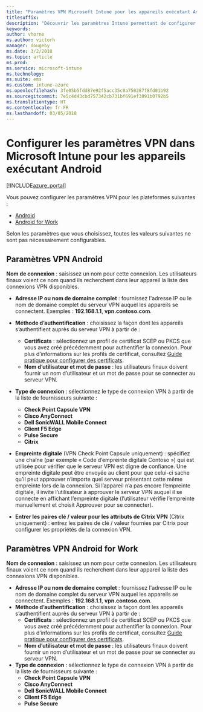 ```yaml
---
title: "Paramètres VPN Microsoft Intune pour les appareils exécutant Android"
titlesuffix: 
description: "Découvrir les paramètres Intune permettant de configurer des connexions VPN sur les appareils exécutant Android"
keywords: 
author: vhorne
ms.author: victorh
manager: dougeby
ms.date: 3/2/2018
ms.topic: article
ms.prod: 
ms.service: microsoft-intune
ms.technology: 
ms.suite: ems
ms.custom: intune-azure
ms.openlocfilehash: 3fe05b5fdd87e92f5acc35c0a750287f8fd01b92
ms.sourcegitcommit: 7e5c4d43cbd757342cb731bf691ef3891b0792b5
ms.translationtype: HT
ms.contentlocale: fr-FR
ms.lasthandoff: 03/05/2018
---
```

# <a name="configure-vpn-settings-in-microsoft-intune-for-devices-running-android"></a>Configurer les paramètres VPN dans Microsoft Intune pour les appareils exécutant Android 

[!INCLUDE[azure_portal](./includes/azure_portal.md)]

Vous pouvez configurer les paramètres VPN pour les plateformes suivantes :

- [Android](#android-vpn-settings)
- [Android for Work](#android-for-work-vpn-settings)

Selon les paramètres que vous choisissez, toutes les valeurs suivantes ne sont pas nécessairement configurables.

## <a name="android-vpn-settings"></a>Paramètres VPN Android
**Nom de connexion** : saisissez un nom pour cette connexion. Les utilisateurs finaux voient ce nom quand ils recherchent dans leur appareil la liste des connexions VPN disponibles.
- **Adresse IP ou nom de domaine complet** : fournissez l'adresse IP ou le nom de domaine complet du serveur VPN auquel les appareils se connectent. Exemples : **192.168.1.1**, **vpn.contoso.com**.
- **Méthode d’authentification** : choisissez la façon dont les appareils s’authentifient auprès du serveur VPN à partir de :
    - **Certificats** : sélectionnez un profil de certificat SCEP ou PKCS que vous avez créé précédemment pour authentifier la connexion. Pour plus d’informations sur les profils de certificat, consultez [Guide pratique pour configurer des certificats](certificates-configure.md).
    - **Nom d’utilisateur et mot de passe** : les utilisateurs finaux doivent fournir un nom d’utilisateur et un mot de passe pour se connecter au serveur VPN.
- **Type de connexion** : sélectionnez le type de connexion VPN à partir de la liste de fournisseurs suivante :
    - **Check Point Capsule VPN**
    - **Cisco AnyConnect**
    - **Dell SonicWALL Mobile Connect**
    - **Client F5 Edge**
    - **Pulse Secure**
    - **Citrix**

- **Empreinte digitale** (VPN Check Point Capsule uniquement) : spécifiez une chaîne (par exemple « Code d’empreinte digitale Contoso ») qui est utilisée pour vérifier que le serveur VPN est digne de confiance. Une empreinte digitale peut être envoyée au client pour que celui-ci sache qu’il peut approuver n’importe quel serveur présentant cette même empreinte lors de la connexion. Si l’appareil n’a pas encore l’empreinte digitale, il invite l’utilisateur à approuver le serveur VPN auquel il se connecte en affichant l’empreinte digitale (l’utilisateur vérifie l’empreinte manuellement et choisit Approuver pour se connecter).
- **Entrer les paires clé / valeur pour les attributs de Citrix VPN** (Citrix uniquement) : entrez les paires de clé / valeur fournies par Citrix pour configurer les propriétés de la connexion VPN.

## <a name="android-for-work-vpn-settings"></a>Paramètres VPN Android for Work

**Nom de connexion** : saisissez un nom pour cette connexion. Les utilisateurs finaux voient ce nom quand ils recherchent dans leur appareil la liste des connexions VPN disponibles.
- **Adresse IP ou nom de domaine complet** : fournissez l'adresse IP ou le nom de domaine complet du serveur VPN auquel les appareils se connectent. Exemples : **192.168.1.1**, **vpn.contoso.com**.
- **Méthode d’authentification** : choisissez la façon dont les appareils s’authentifient auprès du serveur VPN à partir de :
    - **Certificats** : sélectionnez un profil de certificat SCEP ou PKCS que vous avez créé précédemment pour authentifier la connexion. Pour plus d’informations sur les profils de certificat, consultez [Guide pratique pour configurer des certificats](certificates-configure.md).
    - **Nom d’utilisateur et mot de passe** : les utilisateurs finaux doivent fournir un nom d’utilisateur et un mot de passe pour se connecter au serveur VPN.
- **Type de connexion** : sélectionnez le type de connexion VPN à partir de la liste de fournisseurs suivante :
    - **Check Point Capsule VPN**
    - **Cisco AnyConnect**
    - **Dell SonicWALL Mobile Connect**
    - **Client F5 Edge**
    - **Pulse Secure**

